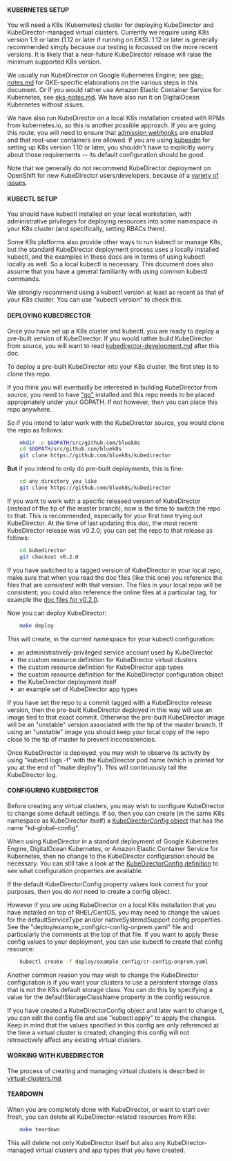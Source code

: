 #### KUBERNETES SETUP

You will need a K8s (Kubernetes) cluster for deploying KubeDirector and KubeDirector-managed virtual clusters. Currently we require using K8s version 1.9 or later (1.12 or later if running on EKS). 1.12 or later is generally recommended simply because our testing is focussed on the more recent versions. It is likely that a near-future KubeDirector release will raise the minimum supported K8s version.

We usually run KubeDirector on Google Kubernetes Engine; see [gke-notes.md](gke-notes.md) for GKE-specific elaborations on the various steps in this document. Or if you would rather use Amazon Elastic Container Service for Kubernetes, see [eks-notes.md](eks-notes.md). We have also run it on DigitalOcean Kubernetes without issues.

We have also run KubeDirector on a local K8s installation created with RPMs from kubernetes.io, so this is another possible approach. If you are going this route, you will need to ensure that [admission webhooks](https://kubernetes.io/docs/reference/access-authn-authz/extensible-admission-controllers/#prerequisites) are enabled and that root-user containers are allowed. If you are using [kubeadm](https://kubernetes.io/docs/reference/setup-tools/kubeadm/kubeadm/) for setting up K8s version 1.10 or later, you shouldn't have to explicitly worry about those requirements -- its default configuration should be good.

Note that we generally do not recommend KubeDirector deployment on OpenShift for new KubeDirector users/developers, because of a [variety of issues](https://github.com/bluek8s/kubedirector/issues/1).

#### KUBECTL SETUP

You should have kubectl installed on your local workstation, with administrative privileges for deploying resources into some namespace in your K8s cluster (and specifically, setting RBACs there).

Some K8s platforms also provide other ways to run kubectl or manage K8s, but the standard KubeDirector deployment process uses a locally installed kubectl, and the examples in these docs are in terms of using kubectl locally as well. So a local kubectl is necessary. This document does also assume that you have a general familiarity with using common kubectl commands.

We strongly recommend using a kubectl version at least as recent as that of your K8s cluster. You can use "kubectl version" to check this.

#### DEPLOYING KUBEDIRECTOR

Once you have set up a K8s cluster and kubectl, you are ready to deploy a pre-built version of KubeDirector. If you would rather build KubeDirector from source, you will want to read [kubedirector-development.md](kubedirector-development.md) after this doc.

To deploy a pre-built KubeDirector into your K8s cluster, the first step is to clone this repo.

If you think you will eventually be interested in building KubeDirector from source, you need to have ["go"](https://golang.org/) installed and this repo needs to be placed appropriately under your GOPATH. If not however, then you can place this repo anywhere.

So if you intend to later work with the KubeDirector source, you would clone the repo as follows:
```bash
    mkdir -p $GOPATH/src/github.com/bluek8s
    cd $GOPATH/src/github.com/bluek8s
    git clone https://github.com/bluek8s/kubedirector
```
**But** if you intend to only do pre-built deployments, this is fine:
```bash
    cd any_directory_you_like
    git clone https://github.com/bluek8s/kubedirector
```

If you want to work with a specific released version of KubeDirector (instead of the tip of the master branch), now is the time to switch the repo to that. This is recommended, especially for your first time trying out KubeDirector. At the time of last updating this doc, the most recent KubeDirector release was v0.2.0; you can set the repo to that release as follows:
```bash
    cd kubedirector
    git checkout v0.2.0
```

If you have switched to a tagged version of KubeDirector in your local repo, make sure that when you read the doc files (like this one) you reference the files that are consistent with that version. The files in your local repo will be consistent; you could also reference the online files at a particular tag, for example the [doc files for v0.2.0](https://github.com/bluek8s/kubedirector/tree/v0.2.0/doc).

Now you can deploy KubeDirector:
```bash
    make deploy
```

This will create, in the current namespace for your kubectl configuration:
* an administratively-privileged service account used by KubeDirector
* the custom resource definition for KubeDirector virtual clusters
* the custom resource definition for KubeDirector app types
* the custom resource definition for the KubeDirector configuration object
* the KubeDirector deployment itself
* an example set of KubeDirector app types

If you have set the repo to a commit tagged with a KubeDirector release version, then the pre-built KubeDirector deployed in this way will use an image tied to that exact commit. Otherwise the pre-built KubeDirector image will be an "unstable" version associated with the tip of the master branch. If using an "unstable" image you should keep your local copy of the repo close to the tip of master to prevent inconsistencies.

Once KubeDirector is deployed, you may wish to observe its activity by using "kubectl logs -f" with the KubeDirector pod name (which is printed for you at the end of "make deploy"). This will continuously tail the KubeDirector log.

#### CONFIGURING KUBEDIRECTOR

Before creating any virtual clusters, you may wish to configure KubeDirector to change some default settings. If so, then you can create (in the same K8s namespace as KubeDirector itself) a [KubeDirectorConfig object](https://github.com/bluek8s/kubedirector/wiki/Type-Definitions-for-KubeDirectorConfig) that has the name "kd-global-config".

When using KubeDirector in a standard deployment of Google Kubernetes Engine, DigitalOcean Kubernetes, or Amazon Elastic Container Service for Kubernetes, then no change to the KubeDirector configuration should be necessary. You can still take a look at the [KubeDirectorConfig definition](https://github.com/bluek8s/kubedirector/wiki/Type-Definitions-for-KubeDirectorConfig) to see what configuration properties are available.

If the default KubeDirectorConfig property values look correct for your purposes, then you do *not* need to create a config object.

However if you are using KubeDirector on a local K8s installation that you have installed on top of RHEL/CentOS, you may need to change the values for the defaultServiceType and/or nativeSystemdSupport config properties. See the "deploy/example_config/cr-config-onprem.yaml" file and particularly the comments at the top of that file. If you want to apply these config values to your deployment, you can use kubectl to create that config resource:
```bash
    kubectl create -f deploy/example_config/cr-config-onprem.yaml
```

Another common reason you may wish to change the KubeDirector configuration is if you want your clusters to use a persistent storage class that is not the K8s default storage class. You can do this by specifying a value for the defaultStorageClassName property in the config resource.

If you have created a KubeDirectorConfig object and later want to change it, you can edit the config file and use "kubectl apply" to apply the changes. Keep in mind that the values specified in this config are only referenced at the time a virtual cluster is created; changing this config will not retroactively affect any existing virtual clusters.

#### WORKING WITH KUBEDIRECTOR

The process of creating and managing virtual clusters is described in [virtual-clusters.md](virtual-clusters.md).

#### TEARDOWN

When you are completely done with KubeDirector, or want to start over fresh, you can delete all KubeDirector-related resources from K8s:
```bash
    make teardown
```

This will delete not only KubeDirector itself but also any KubeDirector-managed virtual clusters and app types that you have created.
